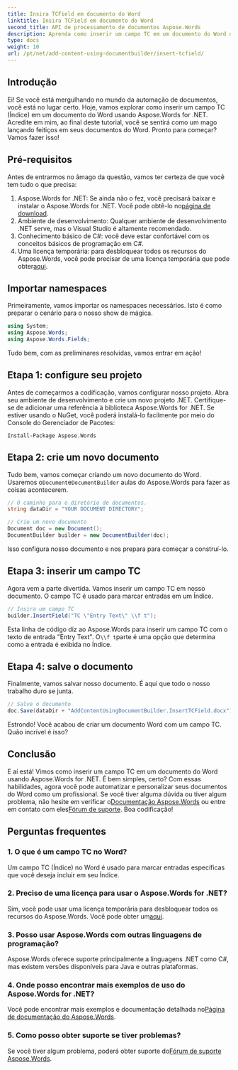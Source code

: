 ```yaml
---
title: Insira TCField em documento do Word
linktitle: Insira TCField em documento do Word
second_title: API de processamento de documentos Aspose.Words
description: Aprenda como inserir um campo TC em um documento do Word usando Aspose.Words for .NET. Siga nosso guia passo a passo para uma automação perfeita de documentos.
type: docs
weight: 10
url: /pt/net/add-content-using-documentbuilder/insert-tcfield/
---
```

## Introdução

Ei! Se você está mergulhando no mundo da automação de documentos, você está no lugar certo. Hoje, vamos explorar como inserir um campo TC (Índice) em um documento do Word usando Aspose.Words for .NET. Acredite em mim, ao final deste tutorial, você se sentirá como um mago lançando feitiços em seus documentos do Word. Pronto para começar? Vamos fazer isso!

## Pré-requisitos

Antes de entrarmos no âmago da questão, vamos ter certeza de que você tem tudo o que precisa:

1.  Aspose.Words for .NET: Se ainda não o fez, você precisará baixar e instalar o Aspose.Words for .NET. Você pode obtê-lo no[página de download](https://releases.aspose.com/words/net/).
2. Ambiente de desenvolvimento: Qualquer ambiente de desenvolvimento .NET serve, mas o Visual Studio é altamente recomendado.
3. Conhecimento básico de C#: você deve estar confortável com os conceitos básicos de programação em C#.
4.  Uma licença temporária: para desbloquear todos os recursos do Aspose.Words, você pode precisar de uma licença temporária que pode obter[aqui](https://purchase.aspose.com/temporary-license/).

## Importar namespaces

Primeiramente, vamos importar os namespaces necessários. Isto é como preparar o cenário para o nosso show de mágica.

```csharp
using System;
using Aspose.Words;
using Aspose.Words.Fields;
```

Tudo bem, com as preliminares resolvidas, vamos entrar em ação!

## Etapa 1: configure seu projeto

Antes de começarmos a codificação, vamos configurar nosso projeto. Abra seu ambiente de desenvolvimento e crie um novo projeto .NET. Certifique-se de adicionar uma referência à biblioteca Aspose.Words for .NET. Se estiver usando o NuGet, você poderá instalá-lo facilmente por meio do Console do Gerenciador de Pacotes:

```shell
Install-Package Aspose.Words
```

## Etapa 2: crie um novo documento

 Tudo bem, vamos começar criando um novo documento do Word. Usaremos o`Document`e`DocumentBuilder` aulas do Aspose.Words para fazer as coisas acontecerem.

```csharp
// O caminho para o diretório de documentos.
string dataDir = "YOUR DOCUMENT DIRECTORY";

// Crie um novo documento
Document doc = new Document();
DocumentBuilder builder = new DocumentBuilder(doc);
```

Isso configura nosso documento e nos prepara para começar a construí-lo.

## Etapa 3: inserir um campo TC

Agora vem a parte divertida. Vamos inserir um campo TC em nosso documento. O campo TC é usado para marcar entradas em um Índice.

```csharp
// Insira um campo TC
builder.InsertField("TC \"Entry Text\" \\f t");
```

 Esta linha de código diz ao Aspose.Words para inserir um campo TC com o texto de entrada "Entry Text". O`\\f t`parte é uma opção que determina como a entrada é exibida no Índice.

## Etapa 4: salve o documento

Finalmente, vamos salvar nosso documento. É aqui que todo o nosso trabalho duro se junta.

```csharp
// Salve o documento
doc.Save(dataDir + "AddContentUsingDocumentBuilder.InsertTCField.docx");
```

Estrondo! Você acabou de criar um documento Word com um campo TC. Quão incrível é isso?

## Conclusão

 E aí está! Vimos como inserir um campo TC em um documento do Word usando Aspose.Words for .NET. É bem simples, certo? Com essas habilidades, agora você pode automatizar e personalizar seus documentos do Word como um profissional. Se você tiver alguma dúvida ou tiver algum problema, não hesite em verificar o[Documentação Aspose.Words](https://reference.aspose.com/words/net/) ou entre em contato com eles[Fórum de suporte](https://forum.aspose.com/c/words/8). Boa codificação!

## Perguntas frequentes

### 1. O que é um campo TC no Word?

Um campo TC (Índice) no Word é usado para marcar entradas específicas que você deseja incluir em seu Índice.

### 2. Preciso de uma licença para usar o Aspose.Words for .NET?

 Sim, você pode usar uma licença temporária para desbloquear todos os recursos do Aspose.Words. Você pode obter um[aqui](https://purchase.aspose.com/temporary-license/).

### 3. Posso usar Aspose.Words com outras linguagens de programação?

Aspose.Words oferece suporte principalmente a linguagens .NET como C#, mas existem versões disponíveis para Java e outras plataformas.

### 4. Onde posso encontrar mais exemplos de uso do Aspose.Words for .NET?

 Você pode encontrar mais exemplos e documentação detalhada no[Página de documentação do Aspose.Words](https://reference.aspose.com/words/net/).

### 5. Como posso obter suporte se tiver problemas?

 Se você tiver algum problema, poderá obter suporte do[Fórum de suporte Aspose.Words](https://forum.aspose.com/c/words/8).
